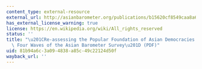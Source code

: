 ```yaml
---
content_type: external-resource
external_url: http://asianbarometer.org/publications/b15620cf8549caa8a6cc4da5d481c42f.pdf
has_external_license_warning: true
license: https://en.wikipedia.org/wiki/All_rights_reserved
status: ''
title: "\u201CRe-assessing the Popular Foundation of Asian Democracies: Findings from\
  \ Four Waves of the Asian Barometer Survey\u201D (PDF)"
uid: 81b94a6c-3a09-4838-a85c-49c22124d50f
wayback_url: ''
---
```

